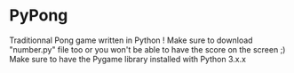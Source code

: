 # PyPong

Traditionnal Pong game written in Python !
Make sure to download "number.py" file too or you won't be able to have the score on the screen ;)
Make sure to have the Pygame library installed with Python 3.x.x
